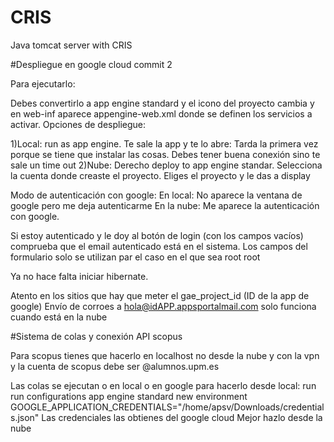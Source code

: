 # CRIS
Java tomcat server with CRIS 

#Despliegue en google cloud commit 2

Para ejecutarlo:

Debes convertirlo a app engine standard y el icono del proyecto cambia y en web-inf aparece appengine-web.xml donde se definen los servicios a activar. Opciones de despliegue:

1)Local: run as app engine. Te sale la app y te lo abre: Tarda la primera vez porque se tiene  que instalar las cosas. Debes tener buena conexión sino te sale un time out
2)Nube: Derecho deploy to app engine standar. Selecciona la cuenta donde creaste el proyecto. Eliges el proyecto y le das a display

Modo de autenticación con google:
En local: No aparece la ventana de google pero me deja autenticarme
En la nube: Me aparece la autenticación con google.

Si estoy autenticado y le doy al botón de login (con los campos vacíos) comprueba que el email autenticado está en el sistema. Los campos del formulario solo se utilizan par el caso en el que sea root root

Ya no hace falta iniciar hibernate.

Atento en los sitios que hay que meter el gae_project_id (ID de la app de google)
Envío de corroes a hola@idAPP.appsportalmail.com solo funciona cuando está en la nube

#Sistema de colas y conexión API scopus

Para scopus tienes que hacerlo en localhost no desde la nube y con la vpn y la cuenta de scopus debe ser @alumnos.upm.es

Las colas se ejecutan o en local o en google
para hacerlo desde local: run run configurations app engine standard new environment GOOGLE_APPLICATION_CREDENTIALS="/home/apsv/Downloads/credentials.json"
Las credenciales las obtienes del google cloud
Mejor hazlo desde la nube
